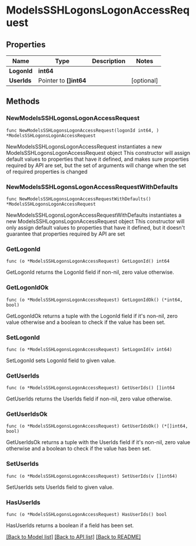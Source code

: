# ModelsSSHLogonsLogonAccessRequest

## Properties

Name | Type | Description | Notes
------------ | ------------- | ------------- | -------------
**LogonId** | **int64** |  | 
**UserIds** | Pointer to **[]int64** |  | [optional] 

## Methods

### NewModelsSSHLogonsLogonAccessRequest

`func NewModelsSSHLogonsLogonAccessRequest(logonId int64, ) *ModelsSSHLogonsLogonAccessRequest`

NewModelsSSHLogonsLogonAccessRequest instantiates a new ModelsSSHLogonsLogonAccessRequest object
This constructor will assign default values to properties that have it defined,
and makes sure properties required by API are set, but the set of arguments
will change when the set of required properties is changed

### NewModelsSSHLogonsLogonAccessRequestWithDefaults

`func NewModelsSSHLogonsLogonAccessRequestWithDefaults() *ModelsSSHLogonsLogonAccessRequest`

NewModelsSSHLogonsLogonAccessRequestWithDefaults instantiates a new ModelsSSHLogonsLogonAccessRequest object
This constructor will only assign default values to properties that have it defined,
but it doesn't guarantee that properties required by API are set

### GetLogonId

`func (o *ModelsSSHLogonsLogonAccessRequest) GetLogonId() int64`

GetLogonId returns the LogonId field if non-nil, zero value otherwise.

### GetLogonIdOk

`func (o *ModelsSSHLogonsLogonAccessRequest) GetLogonIdOk() (*int64, bool)`

GetLogonIdOk returns a tuple with the LogonId field if it's non-nil, zero value otherwise
and a boolean to check if the value has been set.

### SetLogonId

`func (o *ModelsSSHLogonsLogonAccessRequest) SetLogonId(v int64)`

SetLogonId sets LogonId field to given value.


### GetUserIds

`func (o *ModelsSSHLogonsLogonAccessRequest) GetUserIds() []int64`

GetUserIds returns the UserIds field if non-nil, zero value otherwise.

### GetUserIdsOk

`func (o *ModelsSSHLogonsLogonAccessRequest) GetUserIdsOk() (*[]int64, bool)`

GetUserIdsOk returns a tuple with the UserIds field if it's non-nil, zero value otherwise
and a boolean to check if the value has been set.

### SetUserIds

`func (o *ModelsSSHLogonsLogonAccessRequest) SetUserIds(v []int64)`

SetUserIds sets UserIds field to given value.

### HasUserIds

`func (o *ModelsSSHLogonsLogonAccessRequest) HasUserIds() bool`

HasUserIds returns a boolean if a field has been set.


[[Back to Model list]](../README.md#documentation-for-models) [[Back to API list]](../README.md#documentation-for-api-endpoints) [[Back to README]](../README.md)


